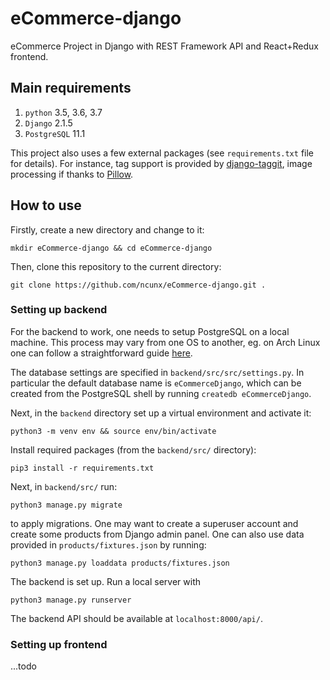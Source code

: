 # eCommerce-django
eCommerce Project in Django with REST Framework API and React+Redux frontend.


Main requirements
------------

1. `python` 3.5, 3.6, 3.7
2. `Django` 2.1.5
3. `PostgreSQL` 11.1

This project also uses a few external packages (see `requirements.txt` file for details).
For instance, tag support is provided by [django-taggit](https://github.com/alex/django-taggit),
image processing if thanks to [Pillow](https://github.com/python-pillow/Pillow).

How to use
-----

Firstly, create a new directory and change to it:

`mkdir eCommerce-django && cd eCommerce-django`

Then, clone this repository to the current directory:

`git clone https://github.com/ncunx/eCommerce-django.git .`

### Setting up backend

For the backend to work, one needs to setup PostgreSQL on a local machine. This process may vary from one OS to another, eg. on Arch Linux one can follow a straightforward guide [here](https://wiki.archlinux.org/index.php/PostgreSQL).

The database settings are specified in `backend/src/src/settings.py`. In particular the default database name is `eCommerceDjango`, which can be created from the PostgreSQL shell by running `createdb eCommerceDjango`.

Next, in the `backend` directory set up a virtual environment and activate it:

`python3 -m venv env && source env/bin/activate`

Install required packages (from the `backend/src/` directory):

`pip3 install -r requirements.txt`

Next, in `backend/src/` run:

`python3 manage.py migrate`

to apply migrations. One may want to create a superuser account and create some products from Django admin panel. One can also use data provided in `products/fixtures.json` by running:

`python3 manage.py loaddata products/fixtures.json`

The backend is set up. Run a local server with

`python3 manage.py runserver`

The backend API should be available at `localhost:8000/api/`.

### Setting up frontend

...todo
